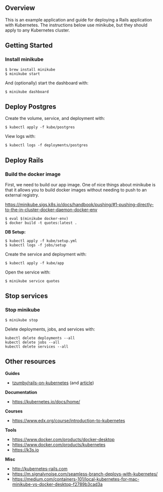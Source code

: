 ## Overview

This is an example application and guide for deploying a Rails application with Kubernetes. The instructions below use minikube, but they should apply to any Kubernetes cluster.

## Getting Started

### Install minikube

```
$ brew install minikube
$ minikube start
```

And (optionally) start the dashboard with:
```
$ minikube dashboard
```

## Deploy Postgres

Create the volume, service, and deployment with:
```
$ kubectl apply -f kube/postgres
```

View logs with:
```
$ kubectl logs -f deployments/postgres
```

## Deploy Rails

### Build the docker image

First, we need to build our app image. One of nice things about minikube is that it allows you to build docker images without needing to push to an external registry.

https://minikube.sigs.k8s.io/docs/handbook/pushing/#1-pushing-directly-to-the-in-cluster-docker-daemon-docker-env

```
$ eval $(minikube docker-env)
$ docker build -t quotes:latest .
```

**DB Setup:**
```
$ kubectl apply -f kube/setup.yml
$ kubectl logs -f jobs/setup
```

Create the service and deployment with:
```
$ kubectl apply -f kube/app
```

Open the service with:
```
$ minikube service quotes
```

## Stop services

### Stop minikube

```
$ minikube stop
```

Delete deployments, jobs, and services with:

```
kubectl delete deployments --all
kubectl delete jobs --all
kubectl delete services --all
```

## Other resources

**Guides**
* [tzumby/rails-on-kubernetes](https://github.com/tzumby/rails-on-kubernetes) (and [article](https://www.monkeyvault.net/rails-on-kubernetes-part-2/))

**Documentation**
* https://kubernetes.io/docs/home/

**Courses**
* https://www.edx.org/course/introduction-to-kubernetes

**Tools**
* https://www.docker.com/products/docker-desktop
* https://www.docker.com/products/kubernetes
* https://k3s.io

**Misc**
* http://kubernetes-rails.com
* https://m.signalvnoise.com/seamless-branch-deploys-with-kubernetes/
* https://medium.com/containers-101/local-kubernetes-for-mac-minikube-vs-docker-desktop-f2789b3cad3a

